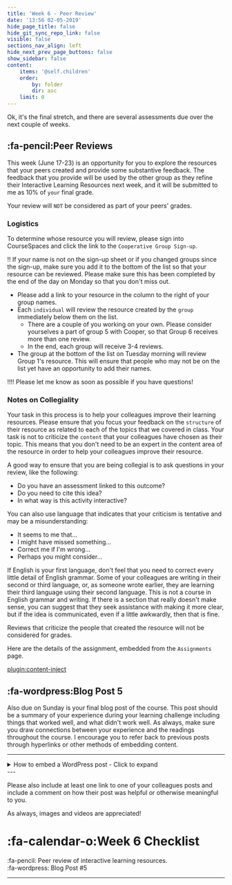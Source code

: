 ```yaml
---
title: 'Week 6 - Peer Review'
date: '13:56 02-05-2019'
hide_page_title: false
hide_git_sync_repo_link: false
visible: false
sections_nav_align: left
hide_next_prev_page_buttons: false
show_sidebar: false
content:
    items: '@self.children'
    order:
        by: folder
        dir: asc
    limit: 0  
---
```


Ok, it's the final stretch, and there are several assessments due over the next couple of weeks.

## :fa-pencil:Peer Reviews

This week (June 17-23) is an opportunity for you to explore the resources that your peers created and provide some substantive feedback. The feedback that you provide will be used by the other group as they refine their Interactive Learning Resources next week, and it will be submitted to me as 10% of `your` final grade.

Your review will `NOT` be considered as part of your peers' grades.

### Logistics

To determine whose resource you will review, please sign into CourseSpaces and click the link to the `Cooperative Group Sign-up`.

!! If your name is not on the sign-up sheet or if you changed groups since the sign-up, make sure you add it to the bottom of the list so that your resource can be reviewed. Please make sure this has been completed by the end of the day on Monday so that you don't miss out.

- Please add a link to your resource in the column to the right of your group names.
- Each `individual` will review the resource created by the `group` immediately below them on the list.
  - There are a couple of you working on your own. Please consider yourselves a part of group 5 with Cooper, so that Group 6 receives more than one review.
  - In the end, each group will receive 3-4 reviews.
- The group at the bottom of the list on Tuesday morning will review Group 1's resource. This will ensure that people who may not be on the list yet have an opportunity to add their names.

!!!! Please let me know as soon as possible if you have questions!

### Notes on Collegiality

Your task in this process is to help your colleagues improve their learning resources. Please ensure that you focus your feedback on the `structure` of their resource as related to each of the topics that we covered in class. Your task is not to criticize the `content` that your colleagues have chosen as their topic. This means that you don't need to be an expert in the content area of the resource in order to help your colleagues improve their resource.

A good way to ensure that you are being collegial is to ask questions in your review, like the following:
- Do you have an assessment linked to this outcome?
- Do you need to cite this idea?
- In what way is this activity interactive?

You can also use language that indicates that your criticism is tentative and may be a misunderstanding:
- It seems to me that...
- I might have missed something...
- Correct me if I'm wrong...
- Perhaps you might consider...

If English is your first language, don't feel that you need to correct every little detail of English grammar. Some of your colleagues are writing in their second or third language, or, as someone wrote earlier, they are learning their third language using their second language. This is not a course in English grammar and writing. If there is a section that really doesn't make sense, you can suggest that they seek assistance with making it more clear, but if the idea is communicated, even if a little awkwardly, then that is fine.

Reviews that criticize the people that created the resource will not be considered for grades.

Here are the details of the assignment, embedded from the `Assignments` page.

[plugin:content-inject](/edci335/assignments/peer-review)

## :fa-wordpress:Blog Post 5

Also due on Sunday is your final blog post of the course. This post should be a summary of your experience during your learning challenge including things that worked well, and what didn't work well. As always, make sure you draw connections between your experience and the readings throughout the course. I encourage you to refer back to previous posts through hyperlinks or other methods of embedding content.

---

<details>
  <summary>How to embed a WordPress post - Click to expand</summary>
   If you simply paste the URL of a WordPress post on its own line in your post, WordPress will automatically generate a preview of the link in your post. This also works with YouTube links and other social media sites.
</details>
---

Please also include at least one link to one of your colleagues posts and include a comment on how their post was helpful or otherwise meaningful to you.

As always, images and videos are appreciated!

# :fa-calendar-o:Week 6 Checklist

:fa-pencil: Peer review of interactive learning resources.<br>
:fa-wordpress: Blog Post #5<br>

---
